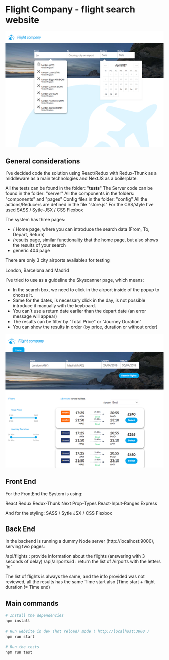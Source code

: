 # Flight Company -  flight search website

<p align="center">
  <img src="preview.png" alt="Project screenshot"/>
</p>

## General considerations 

I´ve decided code the solution using React/Redux with Redux-Thunk as a middleware as a main technologies and NextJS as a boilerplate.

All the tests can be found in the folder: "__tests__"
The Server code can be found in the folder: "server"
All the components in the folders: "components" and "pages"
Config files in the folder: "config"
All the actions/Reducers are defined in the file "store.js"
For the CSS/style I´ve used SASS / Sytle-JSX / CSS Flexbox

The system has three pages:

* /  Home  page, where you can introduce the search data (From, To, Depart, Return)
* /results page, similar functionality that the home page, but also shows the results of your search
* generic 404 page


There are only 3 city airports availables for testing

London, Barcelona and Madrid

I´ve tried to use as a guideline the Skyscanner page, which means:

* In the search box, we need to click in the airport inside of the popup to choose it.
* Same for the dates, is necessary click in the day, is not possible introduce it manually with the keyboard.
* You can´t use a return date earlier than the depart date (an error message will appear)
* The results can be filter by "Total Price" or "Journey Duration"
* You can show the results in order (by price, duration or without order)

<p align="center">
  <img src="preview2.png" alt="Project screenshot"/>
</p>


## Front End

For the FrontEnd the System is using:

React
Redux
Redux-Thunk
Next
Prop-Types
React-Input-Ranges
Express


And for the styling:  SASS / Sytle JSX / CSS Flexbox

## Back End

In the backend is running a dummy Node server (http://localhost:9000), serving two pages:

/api/flights     : provide information about the flights (answering with 3 seconds of delay)
/api/airports:id : return the list of Airports with the letters 'id'

The list of flights is always the same, and the info provided was not reviewed, all the results has the same Time start also (Time start + flight duration != Time end)

## Main commands

```bash
# Install the dependencies
npm install

# Run website in dev (hot reload) mode ( http://localhost:3000 )
npm run start

# Run the tests
npm run test
